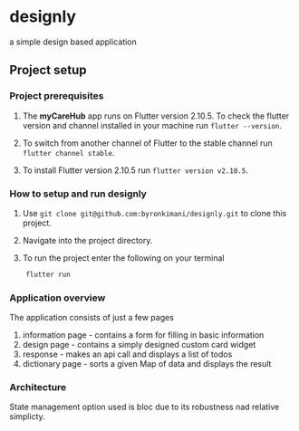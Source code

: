 # designly

a simple design based application
## Project setup

### Project prerequisites

1. The **myCareHub** app runs on Flutter version 2.10.5. To check the flutter version and channel installed in your machine run `flutter --version`.

2. To switch from another channel of Flutter to the stable channel run `flutter channel stable`.

3. To install Flutter version 2.10.5 run `flutter version v2.10.5`.

### How to setup and run designly

1. Use `git clone git@github.com:byronkimani/designly.git` to clone this project.

2. Navigate into the project directory.

3. To run the project enter the following on your terminal 
```sh
    flutter run
```

### Application overview

The application consists of just a few pages
1. information page - contains a form for filling in basic information
2. design page - contains a simply designed custom card widget
3. response - makes an api call and displays a list of todos
4. dictionary page - sorts a given Map of data and displays the result

### Architecture
State management option used is bloc due to its robustness nad relative simplicty.

